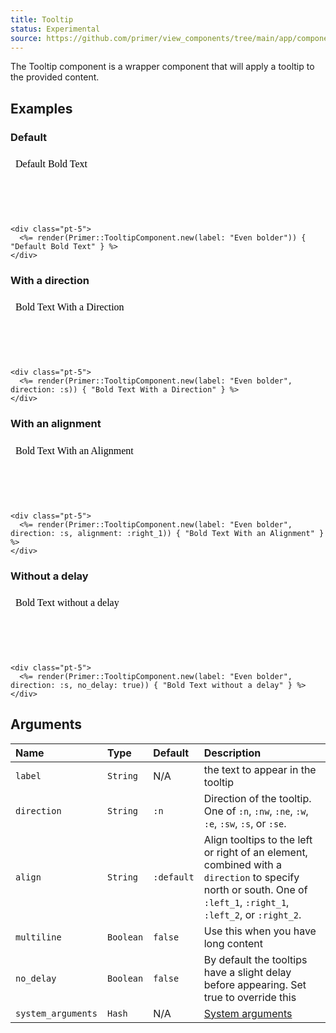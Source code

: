 ```yaml
---
title: Tooltip
status: Experimental
source: https://github.com/primer/view_components/tree/main/app/components/primer/tooltip_component.rb
---
```


<!-- Warning: AUTO-GENERATED file, do not edit. Add code comments to your Ruby instead <3 -->

The Tooltip component is a wrapper component that will apply a tooltip to the provided content.

## Examples

### Default

<iframe style="width: 100%; border: 0px; height: 100px;" srcdoc="<html><head><link href='https://unpkg.com/@primer/css/dist/primer.css' rel='stylesheet'></head><body><div class='pt-5'>  <span aria-label='Even bolder' class='tooltipped tooltipped-n '>Default Bold Text</span></div></body></html>"></iframe>

```erb
<div class="pt-5">
  <%= render(Primer::TooltipComponent.new(label: "Even bolder")) { "Default Bold Text" } %>
</div>
```

### With a direction

<iframe style="width: 100%; border: 0px; height: 100px;" srcdoc="<html><head><link href='https://unpkg.com/@primer/css/dist/primer.css' rel='stylesheet'></head><body><div class='pt-5'>  <span aria-label='Even bolder' class='tooltipped tooltipped-s '>Bold Text With a Direction</span></div></body></html>"></iframe>

```erb
<div class="pt-5">
  <%= render(Primer::TooltipComponent.new(label: "Even bolder", direction: :s)) { "Bold Text With a Direction" } %>
</div>
```

### With an alignment

<iframe style="width: 100%; border: 0px; height: 100px;" srcdoc="<html><head><link href='https://unpkg.com/@primer/css/dist/primer.css' rel='stylesheet'></head><body><div class='pt-5'>  <span alignment='right_1' aria-label='Even bolder' class='tooltipped tooltipped-s '>Bold Text With an Alignment</span></div></body></html>"></iframe>

```erb
<div class="pt-5">
  <%= render(Primer::TooltipComponent.new(label: "Even bolder", direction: :s, alignment: :right_1)) { "Bold Text With an Alignment" } %>
</div>
```

### Without a delay

<iframe style="width: 100%; border: 0px; height: 100px;" srcdoc="<html><head><link href='https://unpkg.com/@primer/css/dist/primer.css' rel='stylesheet'></head><body><div class='pt-5'>  <span aria-label='Even bolder' class='tooltipped tooltipped-s tooltipped-no-delay '>Bold Text without a delay</span></div></body></html>"></iframe>

```erb
<div class="pt-5">
  <%= render(Primer::TooltipComponent.new(label: "Even bolder", direction: :s, no_delay: true)) { "Bold Text without a delay" } %>
</div>
```

## Arguments

| Name | Type | Default | Description |
| :- | :- | :- | :- |
| `label` | `String` | N/A | the text to appear in the tooltip |
| `direction` | `String` | `:n` | Direction of the tooltip. One of `:n`, `:nw`, `:ne`, `:w`, `:e`, `:sw`, `:s`, or `:se`. |
| `align` | `String` | `:default` | Align tooltips to the left or right of an element, combined with a `direction` to specify north or south. One of `:left_1`, `:right_1`, `:left_2`, or `:right_2`. |
| `multiline` | `Boolean` | `false` | Use this when you have long content |
| `no_delay` | `Boolean` | `false` | By default the tooltips have a slight delay before appearing. Set true to override this |
| `system_arguments` | `Hash` | N/A | [System arguments](/system-arguments) |
